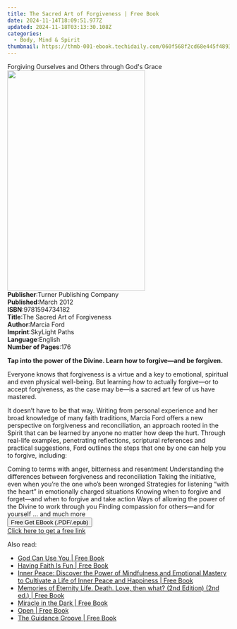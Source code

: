 ```yaml
---
title: The Sacred Art of Forgiveness | Free Book
date: 2024-11-14T18:09:51.977Z
updated: 2024-11-18T03:13:30.108Z
categories:
  - Body, Mind & Spirit
thumbnail: https://thmb-001-ebook.techidaily.com/060f568f2cd68e445f4893b137f0c25962baa67acd7a750d9439b29b6f9ed9bf.jpg
---
```

<main id="book-container">
  <div class="flex flex-col">
    <div class="book-brief flex-1 py-6 px-4 sm:p-6 md:py-10 md:px-8">
      <!-- brief-->
      <div class="book-brief-main">
        Forgiving Ourselves and Others through God's Grace
      </div>
    </div>
    <div
      class="book-meta-info flex-1 grid gap-4 col-start-1 col-end-3 row-start-1 sm:mb-6 sm:grid-cols-4 lg:gap-6 lg:col-start-2 lg:row-end-6 lg:row-span-6 lg:mb-0"
    >
      <div
        class="book-meta-info-left place-content-center mt-4 p-4 text-sm leading-6 col-start-2 col-span-2 dark:text-slate-400"
      >
        <img
          class="w-full h-500 object-cover rounded-lg sm:h-255 sm:col-span-2 lg:col-span-full"
          src="https://img-001-ebook.techidaily.com/f798af8f03a807876f323e691c809b5afe110ff86a3fde843dd345301a4ba07e.jpg"
          alt=""
          width="312"
          height="500"
        />
      </div>
      <div
        class="book-meta-info-right mt-2 col-start-1 row-start-2 col-span-3 self-center"
      >
        <!-- meta data  -->
        <div class="flex flex-col px-4 md:px-8">
          <div class="flex-1">
            <strong>Publisher</strong>:<span class="px-2"
              >Turner Publishing Company</span
            >
          </div>
          <div class="flex-1">
            <strong>Published</strong>:<span class="px-2">March 2012</span>
          </div>
          <div class="flex-1">
            <strong>ISBN</strong>:<span class="px-2">9781594734182</span>
          </div>
          <div class="flex-1">
            <strong>Title</strong>:<span class="px-2"
              >The Sacred Art of Forgiveness</span
            >
          </div>
          <div class="flex-1">
            <strong>Author</strong>:<span class="px-2">Marcia Ford</span>
          </div>
          <div class="flex-1">
            <strong>Imprint</strong>:<span class="px-2">SkyLight Paths</span>
          </div>
          <div class="flex-1">
            <strong>Language</strong>:<span class="px-2">English</span>
          </div>
          <div class="flex-1">
            <strong>Number of Pages</strong>:<span class="px-2">176</span>
          </div>
        </div>
      </div>
    </div>
    <div class="book-description flex-1 py-6 px-4 sm:p-6 md:py-10 md:px-8">
      <div class="book-description-main">
        <div accordion-content="" id="description">
          <p>
            <b
              >Tap into the power of the Divine. Learn how to forgive—and be
              forgiven.
            </b>
          </p>
          <p>
            Everyone knows that forgiveness is a virtue and a key to emotional,
            spiritual and even physical well-being. But learning <i>how</i> to
            actually forgive—or to accept forgiveness, as the case may be—is a
            sacred art few of us have mastered.
          </p>
          <p>
            It doesn’t have to be that way. Writing from personal experience and
            her broad knowledge of many faith traditions, Marcia Ford offers a
            new perspective on forgiveness and reconciliation, an approach
            rooted in the Spirit that can be learned by anyone no matter how
            deep the hurt. Through real-life examples, penetrating reflections,
            scriptural references and practical suggestions, Ford outlines the
            steps that one by one can help you to forgive, including:
          </p>
          Coming to terms with anger, bitterness and resentment Understanding
          the differences between forgiveness and reconciliation Taking the
          initiative, even when you’re the one who’s been wronged Strategies for
          listening “with the heart” in emotionally charged situations Knowing
          when to forgive and forget—and when to forgive and take action Ways of
          allowing the power of the Divine to work through you Finding
          compassion for others—and for yourself … and much more
        </div>
        <div class="accordion-fader"></div>
      </div>
    </div>
    <div class="book-excerpts flex-1 py-6 px-4 sm:p-6 md:py-10 md:px-8"></div>
    <div
      class="book-about-author flex-1 py-6 px-4 sm:p-6 md:py-10 md:px-8"
    ></div>
    <div class="book-free-get flex-1 py-6 px-4 sm:p-6 md:py-10 md:px-8">
      <button
        id="btn-free-get"
        class="bg-blue-500 hover:bg-blue-700 text-white font-bold py-2 px-4 rounded"
      >
        Free Get EBook (.PDF/.epub)
      </button>
      <div id="countdown-display" class="px-2 text-lg mt-2"></div>
      <a
        id="free-link"
        class="hidden bg-blue-500 hover:bg-blue-700 text-white font-bold py-2 px-4 rounded"
        href="https://www.ebooks.com/en-us/book/96499655/the-sacred-art-of-forgiveness/marcia-ford/"
        target="_blank"
        >Click here to get a free link</a
      >
    </div>
    <script>
      let countdownTime = 0;
      let countdownInterval = null;
      document
        .getElementById('btn-free-get')
        .addEventListener('click', startCountdown);
      function startCountdown() {
        countdownTime = new Date().getTime() + 60000 * 3;
        countdownInterval = setInterval(updateCountdown, 1000);
        document.getElementById('btn-free-get').disabled = true;
        document
          .getElementById('btn-free-get')
          .classList.add('bg-gray-500', 'cursor-not-allowed');
      }
      function updateCountdown() {
        let currentTime = new Date().getTime();
        let timeLeft = countdownTime - currentTime;
        let secondsLeft = Math.floor(timeLeft / 1000);
        document.getElementById('countdown-display').innerHTML =
          `Remaining time: ${secondsLeft} seconds.`;
        if (secondsLeft <= 0) {
          clearInterval(countdownInterval);
          document.getElementById('btn-free-get').classList.add('hidden');
          document.getElementById('free-link').classList.remove('hidden');
          document.getElementById('countdown-display').innerHTML = '';
        }
      }
    </script>
  </div>
</main>

<ins class="adsbygoogle"
      style="display:block"
      data-ad-client="ca-pub-7571918770474297"
      data-ad-slot="8358498916"
      data-ad-format="auto"
      data-full-width-responsive="true"></ins>
    

<span class="atpl-alsoreadstyle">Also read:</span>
<div><ul>
<li><a href="https://novels-ebooks.techidaily.com/210777064-9798886850819-god-can-use-you/"><u>God Can Use You | Free Book</u></a></li>
<li><a href="https://novels-ebooks.techidaily.com/210777063-9798886168969-having-faith-is-fun/"><u>Having Faith Is Fun | Free Book</u></a></li>
<li><a href="https://novels-ebooks.techidaily.com/210777228-9798889130239-inner-peace-discover-the-power-of-mindfulness-and-emotional-mastery-to-cultivate-a-life-of-inner-peace-and-happiness/"><u>Inner Peace: Discover the Power of Mindfulness and Emotional Mastery to Cultivate a Life of Inner Peace and Happiness | Free Book</u></a></li>
<li><a href="https://novels-ebooks.techidaily.com/210776979-9798218161729-memories-of-eternity-life-death-love-then-what-2nd-edition-2nd-ed/"><u>Memories of Eternity Life. Death. Love, then what? (2nd Edition) (2nd ed.) | Free Book</u></a></li>
<li><a href="https://novels-ebooks.techidaily.com/210777182-9780473672362-miracle-in-the-dark/"><u>Miracle in the Dark | Free Book</u></a></li>
<li><a href="https://novels-ebooks.techidaily.com/210777114-9780646870540-open/"><u>Open | Free Book</u></a></li>
<li><a href="https://novels-ebooks.techidaily.com/210777144-9798987341841-the-guidance-groove/"><u>The Guidance Groove | Free Book</u></a></li>
</ul></div>

